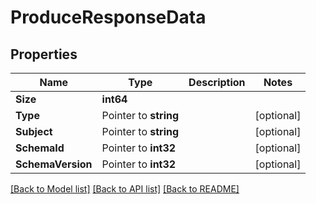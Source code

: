 # ProduceResponseData

## Properties

Name | Type | Description | Notes
------------ | ------------- | ------------- | -------------
**Size** | **int64** |  | 
**Type** | Pointer to **string** |  | [optional] 
**Subject** | Pointer to **string** |  | [optional] 
**SchemaId** | Pointer to **int32** |  | [optional] 
**SchemaVersion** | Pointer to **int32** |  | [optional] 

[[Back to Model list]](../README.md#documentation-for-models) [[Back to API list]](../README.md#documentation-for-api-endpoints) [[Back to README]](../README.md)


